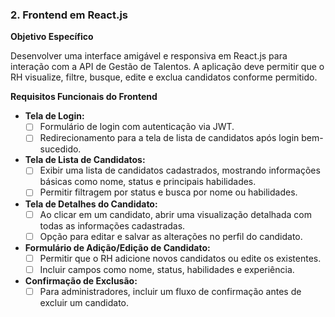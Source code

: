 ### 2. **Frontend em React.js**

**Objetivo Específico**

Desenvolver uma interface amigável e responsiva em React.js para interação com a API de Gestão de Talentos. A aplicação deve permitir que o RH visualize, filtre, busque, edite e exclua candidatos conforme permitido.

**Requisitos Funcionais do Frontend**

- **Tela de Login:**
    - [ ] Formulário de login com autenticação via JWT.
    - [ ] Redirecionamento para a tela de lista de candidatos após login bem-sucedido.
- **Tela de Lista de Candidatos:**
    - [ ] Exibir uma lista de candidatos cadastrados, mostrando informações básicas como nome, status e principais habilidades.
    - [ ] Permitir filtragem por status e busca por nome ou habilidades.
- **Tela de Detalhes do Candidato:**
    - [ ] Ao clicar em um candidato, abrir uma visualização detalhada com todas as informações cadastradas.
    - [ ] Opção para editar e salvar as alterações no perfil do candidato.
- **Formulário de Adição/Edição de Candidato:**
    - [ ] Permitir que o RH adicione novos candidatos ou edite os existentes.
    - [ ] Incluir campos como nome, status, habilidades e experiência.
- **Confirmação de Exclusão:**
    - [ ] Para administradores, incluir um fluxo de confirmação antes de excluir um candidato.
